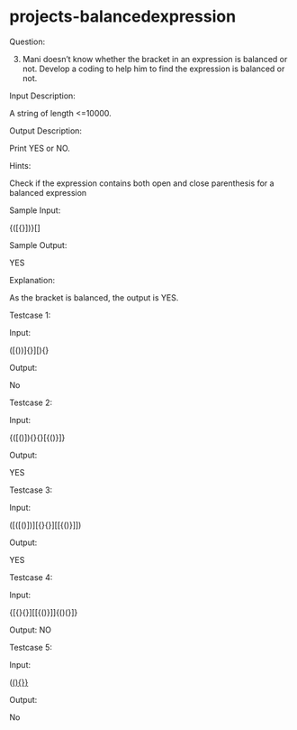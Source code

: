 # projects-balancedexpression

Question:

3. Mani doesn’t know whether the bracket in an expression is balanced or not. Develop a coding to help him to find the expression is balanced or not.

Input Description:

A string of length <=10000.

Output Description:

Print YES or NO.

Hints:
 
Check if the expression contains both open and close parenthesis for a balanced expression

Sample Input:

{([{}])}[]

Sample Output:

YES

Explanation:

As the bracket is balanced, the output is YES.


Testcase 1:

Input:

([())]{}][){}

Output:

No

Testcase 2:

Input:

{([()]){}{}[{()}]}


Output:

YES

Testcase 3:

Input:

([([()])][{}{}][[{()}]])

Output:

YES

Testcase 4:

Input:

{[{}{}][[{()}]]{()(}]}

Output:
NO

Testcase 5:

Input:

([(){}}]([](){[]()}{})

Output:

No
